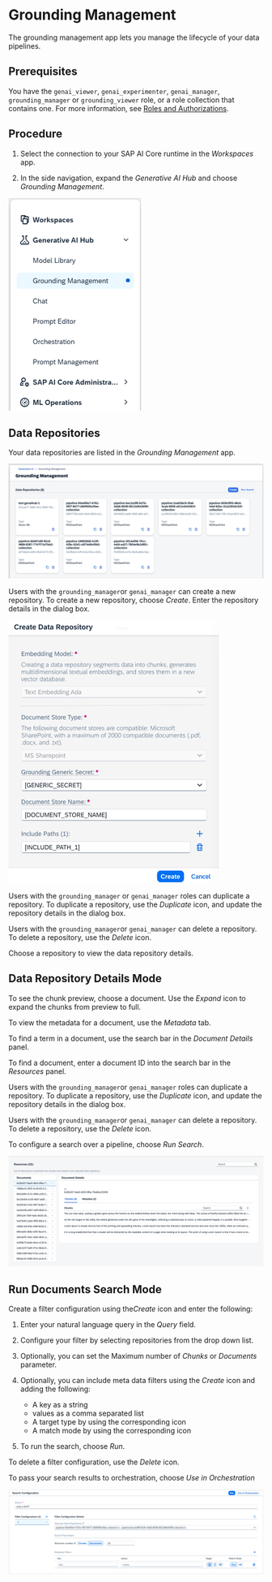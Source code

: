 <!-- loio0ee0f52c4a824cd1b2950fb349fadbc5 -->

# Grounding Management

The grounding management app lets you manage the lifecycle of your data pipelines.



<a name="loio0ee0f52c4a824cd1b2950fb349fadbc5__section_y5p_prr_pdc"/>

## Prerequisites

You have the `genai_viewer`, `genai_experimenter`, `genai_manager`, `grounding_manager` or `grounding_viewer` role, or a role collection that contains one. For more information, see [Roles and Authorizations](security-e4cf710.md#loio4ef8499d7a4945ec854e3b4590830bcc).



<a name="loio0ee0f52c4a824cd1b2950fb349fadbc5__section_o4k_vrr_pdc"/>

## Procedure

1.  Select the connection to your SAP AI Core runtime in the *Workspaces* app.

2.  In the side navigation, expand the *Generative AI Hub* and choose *Grounding Management*.


![](images/grounding_managment_0119107.png)



<a name="loio0ee0f52c4a824cd1b2950fb349fadbc5__section_rrw_vn4_22c"/>

## Data Repositories

Your data repositories are listed in the *Grounding Management* app.

![](images/repositorie_7694607.png)

Users with the `grounding_manager`or `genai_manager` can create a new repository. To create a new repository, choose *Create*. Enter the repository details in the dialog box.

![](images/create_repo_10f864a.png)

Users with the `grounding_manager` or `genai_manager` roles can duplicate a repository. To duplicate a repository, use the *Duplicate* icon, and update the repository details in the dialog box.

Users with the `grounding_manager`or `genai_manager` can delete a repository. To delete a repository, use the *Delete* icon.

Choose a repository to view the data repository details.



<a name="loio0ee0f52c4a824cd1b2950fb349fadbc5__section_apm_nlh_22c"/>

## Data Repository Details Mode

To see the chunk preview, choose a document. Use the *Expand* icon to expand the chunks from preview to full.

To view the metadata for a document, use the *Metadata* tab.

To find a term in a document, use the search bar in the *Document Details* panel.

To find a document, enter a document ID into the search bar in the *Resources* panel.

Users with the `grounding_manager`or `genai_manager` roles can duplicate a repository. To duplicate a repository, use the *Duplicate* icon, and update the repository details in the dialog box.

Users with the `grounding_manager`or `genai_manager` can delete a repository. To delete a repository, use the *Delete* icon.

To configure a search over a pipeline, choose *Run Search*.

![](images/repository_details_e57de98.png)



<a name="loio0ee0f52c4a824cd1b2950fb349fadbc5__section_mkv_cmh_22c"/>

## Run Documents Search Mode

Create a filter configuration using the*Create* icon and enter the following:

1.  Enter your natural language query in the *Query* field.
2.  Configure your filter by selecting repositories from the drop down list.

3.  Optionally, you can set the Maximum number of *Chunks* or *Documents* parameter.

4.  Optionally, you can include meta data filters using the *Create* icon and adding the following:

    -   A key as a string
    -   values as a comma separated list
    -   A target type by using the corresponding icon
    -   A match mode by using the corresponding icon

5.  To run the search, choose *Run*.


To delete a filter configuration, use the *Delete* icon.

To pass your search results to orchestration, choose *Use in Orchestration*

![](images/search_config_7d4f05c.png)

